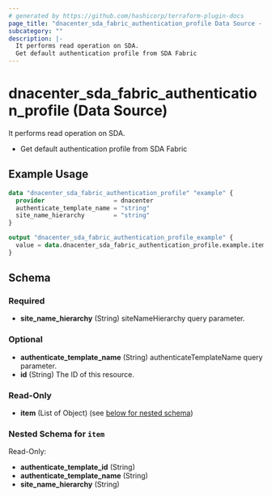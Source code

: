 ```yaml
---
# generated by https://github.com/hashicorp/terraform-plugin-docs
page_title: "dnacenter_sda_fabric_authentication_profile Data Source - terraform-provider-dnacenter"
subcategory: ""
description: |-
  It performs read operation on SDA.
  Get default authentication profile from SDA Fabric
---
```


# dnacenter_sda_fabric_authentication_profile (Data Source)

It performs read operation on SDA.

- Get default authentication profile from SDA Fabric

## Example Usage

```terraform
data "dnacenter_sda_fabric_authentication_profile" "example" {
  provider                   = dnacenter
  authenticate_template_name = "string"
  site_name_hierarchy        = "string"
}

output "dnacenter_sda_fabric_authentication_profile_example" {
  value = data.dnacenter_sda_fabric_authentication_profile.example.item
}
```

<!-- schema generated by tfplugindocs -->
## Schema

### Required

- **site_name_hierarchy** (String) siteNameHierarchy query parameter.

### Optional

- **authenticate_template_name** (String) authenticateTemplateName query parameter.
- **id** (String) The ID of this resource.

### Read-Only

- **item** (List of Object) (see [below for nested schema](#nestedatt--item))

<a id="nestedatt--item"></a>
### Nested Schema for `item`

Read-Only:

- **authenticate_template_id** (String)
- **authenticate_template_name** (String)
- **site_name_hierarchy** (String)


